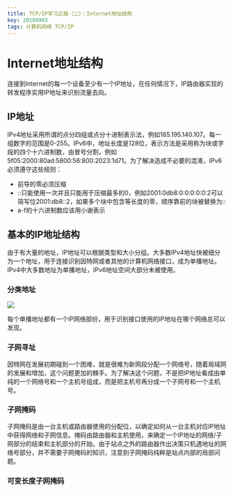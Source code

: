 ```yaml
---
title: TCP/IP学习之路（二）：Internet地址结构
key: 20180903
tags: 计算机网络 TCP/IP 
---
```


# Internet地址结构

连接到Internet的每一个设备至少有一个IP地址，在任何情况下，IP路由器实现的转发程序实用IP地址来识别流量去向。

## IP地址

IPv4地址采用所谓的点分四组或点分十进制表示法，例如165.195.140.107。每一组数字的范围是0-255。IPv6中，地址长度是128位，表示方法是采用称为块或字段的四个十六进制数，由冒号分割，例如5f05:2000:80ad:5800:56:800:2023:1d71。为了解决造成不必要的混淆，IPv6必须遵守这些规则：

* 前导的零必须压缩
* ::只能使用一次并且只能用于压缩最多的0，例如2001:0db8:0:0:0:0:0:2可以简写位2001:db8::2，如果多个块中包含等长度的零，顺序靠前的块被替换为::
* a-f的十六进制数应该用小谢表示

## 基本的IP地址结构

由于有大量的地址，IP地址可以根据类型和大小分组。大多数IPv4地址快被细分为一个地址，用于连接识别因特网或者其他的计算机网络接口，成为单播地址。IPv4中大多数地址为单播地址，IPv6地址空间大部分未被使用。

### 分类地址

![](https://timgsa.baidu.com/timg?image&quality=80&size=b9999_10000&sec=1536601689793&di=09e86442c2fad28bdf0626b025247c82&imgtype=0&src=http%3A%2F%2Fmy-1255788407.cos.ap-shanghai.myqcloud.com%2FIP%25E5%259C%25B0%25E5%259D%2580%25E4%25B8%25AD%25E7%25BD%2591%25E8%25B7%25AF%25E5%258F%25B7%25E5%25AD%2597%25E6%25AE%25B5%25E5%2592%258C%25E4%25B8%25BB%25E6%259C%25BA%25E5%258F%25B7%25E5%25AD%2597%25E6%25AE%25B5.png)

每个单播地址都有一个IP网络部份，用于识别接口使用的IP地址在哪个网络总可以发现。

### 子网寻址

因特网在发展初期碰到一个困难，就是很难为新网段分配一个网络号，随着局域网的发展和增加，这个问题更加的棘手。为了解决这个问题，不是把IP地址看成由单纯的一个网络号和一个主机号组成，而是把主机号再分成一个子网号和一个主机号。

### 子网掩码

子网掩码是由一台主机或路由器使用的分配位，以确定如何从一台主机对应IP地址中获得网络和子网信息。掩码由路由器和主机使用，来确定一个IP地址的网络/子网部分的结束和主机部分的开始。由于站点之外的路由器作出决策只机遇地址的网络号部分，并不需要子网掩码的知识，注意到子网掩码纯粹是站点内部的局部问题。

### 可变长度子网掩码

